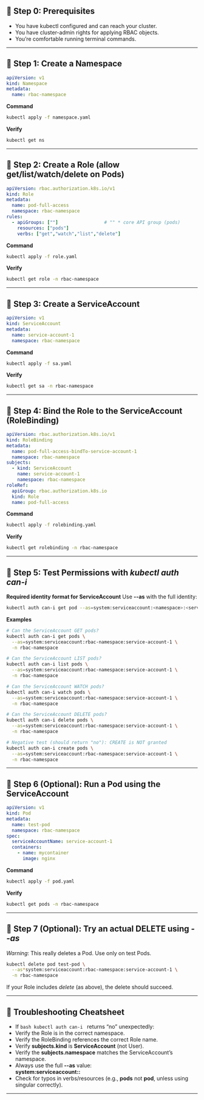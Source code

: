 
## 🔹 Step 0: Prerequisites

* You have kubectl configured and can reach your cluster.  
* You have cluster-admin rights for applying RBAC objects.  
* You’re comfortable running terminal commands.

---

## 🔹 Step 1: Create a Namespace

```yaml
apiVersion: v1
kind: Namespace
metadata:
  name: rbac-namespace
```

**Command**
```bash
kubectl apply -f namespace.yaml
```

**Verify**
```bash
kubectl get ns
```

---

## 🔹 Step 2: Create a Role (allow get/list/watch/delete on Pods)

```yaml
apiVersion: rbac.authorization.k8s.io/v1
kind: Role
metadata:
  name: pod-full-access
  namespace: rbac-namespace
rules:
  - apiGroups: [""]                 # "" * core API group (pods)
    resources: ["pods"]
    verbs: ["get","watch","list","delete"]
```

**Command**
```bash
kubectl apply -f role.yaml
```

**Verify**
```bash
kubectl get role -n rbac-namespace
```

---

## 🔹 Step 3: Create a ServiceAccount

```yaml
apiVersion: v1
kind: ServiceAccount
metadata:
  name: service-account-1
  namespace: rbac-namespace
```

**Command**
```bash
kubectl apply -f sa.yaml
```

**Verify**
```bash
kubectl get sa -n rbac-namespace
```

---

## 🔹 Step 4: Bind the Role to the ServiceAccount (RoleBinding)

```yaml
apiVersion: rbac.authorization.k8s.io/v1
kind: RoleBinding
metadata:
  name: pod-full-access-bindTo-service-account-1
  namespace: rbac-namespace
subjects:
  - kind: ServiceAccount
    name: service-account-1
    namespace: rbac-namespace
roleRef:
  apiGroup: rbac.authorization.k8s.io
  kind: Role
  name: pod-full-access
```

**Command**
```bash
kubectl apply -f rolebinding.yaml
```

**Verify**
```bash
kubectl get rolebinding -n rbac-namespace
```

---

## 🔹 Step 5: Test Permissions with *kubectl auth can-i*

**Required identity format for ServiceAccount**
Use 
**--as** with the full identity:  
```bash
kubectl auth can-i get pod --as=system:serviceaccount:<namespace>:<serviceaccount-name>
```

**Examples**
```bash
# Can the ServiceAccount GET pods?
kubectl auth can-i get pods \
  --as=system:serviceaccount:rbac-namespace:service-account-1 \
  -n rbac-namespace

# Can the ServiceAccount LIST pods?
kubectl auth can-i list pods \
  --as=system:serviceaccount:rbac-namespace:service-account-1 \
  -n rbac-namespace

# Can the ServiceAccount WATCH pods?
kubectl auth can-i watch pods \
  --as=system:serviceaccount:rbac-namespace:service-account-1 \
  -n rbac-namespace

# Can the ServiceAccount DELETE pods?
kubectl auth can-i delete pods \
  --as=system:serviceaccount:rbac-namespace:service-account-1 \
  -n rbac-namespace

# Negative test (should return "no"): CREATE is NOT granted
kubectl auth can-i create pods \
  --as=system:serviceaccount:rbac-namespace:service-account-1 \
  -n rbac-namespace
```

---

## 🔹 Step 6 (Optional): Run a Pod using the ServiceAccount

```yaml
apiVersion: v1
kind: Pod
metadata:
  name: test-pod
  namespace: rbac-namespace
spec:
  serviceAccountName: service-account-1
  containers:
    - name: mycontainer
      image: nginx
```

**Command**
```bash
kubectl apply -f pod.yaml
```

**Verify**
```bash
kubectl get pods -n rbac-namespace
```

---

## 🔹 Step 7 (Optional): Try an actual DELETE using *--as*

*Warning*: This really deletes a Pod. Use only on test Pods.

```bash
kubectl delete pod test-pod \
  --as*system:serviceaccount:rbac-namespace:service-account-1 \
  -n rbac-namespace
```

If your Role includes *delete* (as above), the delete should succeed.

---

## 🔹 Troubleshooting Cheatsheet

* If ```bash kubectl auth can-i ``` returns “no” unexpectedly:  
* Verify the Role is in the correct namespace.  
* Verify the RoleBinding references the correct Role name.  
* Verify **subjects.kind** is **ServiceAccount** (not User).  
* Verify the **subjects.namespace** matches the ServiceAccount’s namespace.  
* Always use the full **--as** value:  
**system:serviceaccount:<namespace>:<serviceaccount-name>**  
* Check for typos in verbs/resources (e.g., **pods** not **pod**, unless using singular correctly).

---
